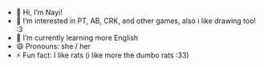 - 👋 Hi, I’m Nayi! 
- 👀 I’m interested in PT, AB, CRK, and other games, also i like drawing too! :3
- 🌱 I’m currently learning more English 
- 😄 Pronouns: she / her 
- ⚡ Fun fact: I like rats (i like more the dumbo rats :33) 
<!---
nayara2710/nayara2710 is a ✨ special ✨ repository because its `README.md` (this file) appears on your GitHub profile.
You can click the Preview link to take a look at your changes.
--->
